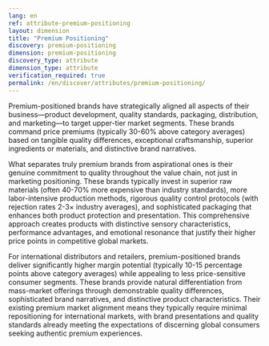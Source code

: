 ```yaml
---
lang: en
ref: attribute-premium-positioning
layout: dimension
title: "Premium Positioning"
discovery: premium-positioning
dimension: premium-positioning
discovery_type: attribute
dimension_type: attribute
verification_required: true
permalink: /en/discover/attributes/premium-positioning/
---
```


Premium-positioned brands have strategically aligned all aspects of their business—product development, quality standards, packaging, distribution, and marketing—to target upper-tier market segments. These brands command price premiums (typically 30-60% above category averages) based on tangible quality differences, exceptional craftsmanship, superior ingredients or materials, and distinctive brand narratives.

What separates truly premium brands from aspirational ones is their genuine commitment to quality throughout the value chain, not just in marketing positioning. These brands typically invest in superior raw materials (often 40-70% more expensive than industry standards), more labor-intensive production methods, rigorous quality control protocols (with rejection rates 2-3× industry averages), and sophisticated packaging that enhances both product protection and presentation. This comprehensive approach creates products with distinctive sensory characteristics, performance advantages, and emotional resonance that justify their higher price points in competitive global markets.

For international distributors and retailers, premium-positioned brands deliver significantly higher margin potential (typically 10-15 percentage points above category averages) while appealing to less price-sensitive consumer segments. These brands provide natural differentiation from mass-market offerings through demonstrable quality differences, sophisticated brand narratives, and distinctive product characteristics. Their existing premium market alignment means they typically require minimal repositioning for international markets, with brand presentations and quality standards already meeting the expectations of discerning global consumers seeking authentic premium experiences.
